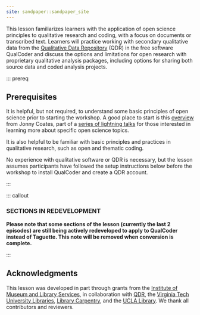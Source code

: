```yaml
---
site: sandpaper::sandpaper_site
---
```


This lesson familiarizes learners with the application of open science principles to qualitative research and coding, with a focus on documents or transcribed text. Learners will practice working with secondary qualitative data from the [Qualitative Data Repository][qdr] (QDR) in the free software QualCoder and discuss the options and limitations for open research with proprietary qualitative analysis packages, including options for sharing both source data and coded analysis projects.

::: prereq 

## Prerequisites

It is helpful, but not required, to understand some basic principles of open science prior to starting the workshop. A good place to start is this [overview][os_lightning_talk] from Jonny Coates, part of a [series of lightning talks][osper_playlist] for those interested in learning more about specific open science topics.

It is also helpful to be familiar with basic principles and practices in qualitative research, such as open and thematic coding.

No experience with qualitative software or QDR is necessary, but the lesson assumes participants have followed the setup instructions below before the workshop to install QualCoder and create a QDR account.

::: 

::: callout

### SECTIONS IN REDEVELOPMENT

**Please note that some sections of the lesson (currently the last 2 episodes) are still being actively redeveloped to apply to QualCoder instead of Taguette. This note will be removed when conversion is complete.**

:::

## Acknowledgments

This lesson was developed in part through grants from the [Institute of Museum and Library Services][imls], in collaboration with [QDR][qdr], the [Virginia Tech University Libraries][vt-lib], [Library Carpentry][lib-carpentry], and the [UCLA Library][ucla-lib]. We thank all contributors and reviewers.

[os_lightning_talk]: https://youtu.be/QyFrR77UwyA?si=3TcKTPm9ZrDKZ_Mu
[osper_playlist]: https://www.youtube.com/playlist?list=PLChfyH8TVDGl5JUEUxM5ehg6WdkEN-Lxd
[qdr]: https://qdr.syr.edu
[imls]: https://www.imls.gov/
[vt-lib]: https://lib.vt.edu/
[lib-carpentry]: https://librarycarpentry.org/
[ucla-lib]: https://www.library.ucla.edu/
